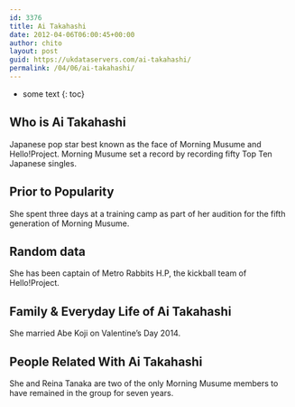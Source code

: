 ```yaml
---
id: 3376
title: Ai Takahashi
date: 2012-04-06T06:00:45+00:00
author: chito
layout: post
guid: https://ukdataservers.com/ai-takahashi/
permalink: /04/06/ai-takahashi/
---
```


* some text
{: toc}
          
          
## Who is  Ai Takahashi
                  
                  
                  
Japanese pop star best known as the face of Morning Musume and Hello!Project. Morning Musume set a record by recording fifty Top Ten Japanese singles.
                  
                
                
                
## Prior to Popularity 
                  
                  
                  
She spent three days at a training camp as part of her audition for the fifth generation of Morning Musume.
                  
                
                
                
## Random data 
                  
                  
                  
She has been captain of Metro Rabbits H.P, the kickball team of Hello!Project.
                  
                
                
                
## Family & Everyday Life of Ai Takahashi
                  
                  
                  
She married Abe Koji on Valentine&#8217;s Day 2014.
                  
                
                
                
## People Related With  Ai Takahashi
                  
                  
                  
She and Reina Tanaka are two of the only Morning Musume members to have remained in the group for seven years.
                  
                
              
            
          
          
          
    
    
  
